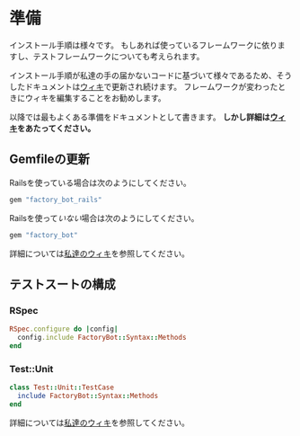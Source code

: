 # 準備

インストール手順は様々です。
もしあれば使っているフレームワークに依りますし、テストフレームワークについても考えられます。

インストール手順が私達の手の届かないコードに基づいて様々であるため、そうしたドキュメントは[ウィキ][our wiki]で更新され続けます。
フレームワークが変わったときにウィキを編集することをお勧めします。

以降では最もよくある準備をドキュメントとして書きます。
**しかし詳細は[ウィキ][our wiki]をあたってください。**

[our wiki]: https://github.com/thoughtbot/factory_bot/wiki/Installation

## Gemfileの更新

Railsを使っている場合は次のようにしてください。

```ruby
gem "factory_bot_rails"
```

Railsを使って*いない*場合は次のようにしてください。

```ruby
gem "factory_bot"
```

詳細については[私達のウィキ][our wiki]を参照してください。

## テストスートの構成

### RSpec

```ruby
RSpec.configure do |config|
  config.include FactoryBot::Syntax::Methods
end
```

### Test::Unit

```ruby
class Test::Unit::TestCase
  include FactoryBot::Syntax::Methods
end
```

詳細については[私達のウィキ][our wiki]を参照してください。
